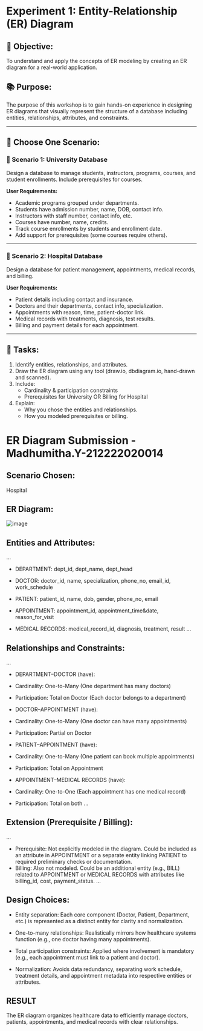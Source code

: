# Experiment 1: Entity-Relationship (ER) Diagram

## 🎯 Objective:
To understand and apply the concepts of ER modeling by creating an ER diagram for a real-world application.

## 📚 Purpose:
The purpose of this workshop is to gain hands-on experience in designing ER diagrams that visually represent the structure of a database including entities, relationships, attributes, and constraints.

---

## 🧪 Choose One Scenario:

### 🔹 Scenario 1: University Database
Design a database to manage students, instructors, programs, courses, and student enrollments. Include prerequisites for courses.

**User Requirements:**
- Academic programs grouped under departments.
- Students have admission number, name, DOB, contact info.
- Instructors with staff number, contact info, etc.
- Courses have number, name, credits.
- Track course enrollments by students and enrollment date.
- Add support for prerequisites (some courses require others).

---

### 🔹 Scenario 2: Hospital Database
Design a database for patient management, appointments, medical records, and billing.

**User Requirements:**
- Patient details including contact and insurance.
- Doctors and their departments, contact info, specialization.
- Appointments with reason, time, patient-doctor link.
- Medical records with treatments, diagnosis, test results.
- Billing and payment details for each appointment.

---

## 📝 Tasks:
1. Identify entities, relationships, and attributes.
2. Draw the ER diagram using any tool (draw.io, dbdiagram.io, hand-drawn and scanned).
3. Include:
   - Cardinality & participation constraints
   - Prerequisites for University OR Billing for Hospital
4. Explain:
   - Why you chose the entities and relationships.
   - How you modeled prerequisites or billing.

# ER Diagram Submission - Madhumitha.Y-212222020014

## Scenario Chosen:
 Hospital 

## ER Diagram:
![image](https://github.com/user-attachments/assets/d9dffd63-c38a-4af5-aa1c-c76d650ac6a6)


## Entities and Attributes:
...
- DEPARTMENT: dept_id, dept_name, dept_head

- DOCTOR: doctor_id, name, specialization, phone_no, email_id, work_schedule

- PATIENT: patient_id, name, dob, gender, phone_no, email

- APPOINTMENT: appointment_id, appointment_time&date, reason_for_visit

- MEDICAL RECORDS: medical_record_id, diagnosis, treatment, result
...

## Relationships and Constraints:
...
- DEPARTMENT–DOCTOR (have):

- Cardinality: One-to-Many (One department has many doctors)

- Participation: Total on Doctor (Each doctor belongs to a department)

- DOCTOR–APPOINTMENT (have):

- Cardinality: One-to-Many (One doctor can have many appointments)

- Participation: Partial on Doctor

- PATIENT–APPOINTMENT (have):

- Cardinality: One-to-Many (One patient can book multiple appointments)

- Participation: Total on Appointment

- APPOINTMENT–MEDICAL RECORDS (have):

- Cardinality: One-to-One (Each appointment has one medical record)

- Participation: Total on both
...

## Extension (Prerequisite / Billing):
...
- Prerequisite: Not explicitly modeled in the diagram. Could be included as an attribute in APPOINTMENT or a separate entity linking PATIENT to required preliminary checks or documentation.
- Billing: Also not modeled. Could be an additional entity (e.g., BILL) related to APPOINTMENT or MEDICAL RECORDS with attributes like billing_id, cost, payment_status.
...

## Design Choices:
- Entity separation: Each core component (Doctor, Patient, Department, etc.) is represented as a distinct entity for clarity and normalization.

- One-to-many relationships: Realistically mirrors how healthcare systems function (e.g., one doctor having many appointments).

- Total participation constraints: Applied where involvement is mandatory (e.g., each appointment must link to a patient and doctor).

- Normalization: Avoids data redundancy, separating work schedule, treatment details, and appointment metadata into respective entities or attributes.

## RESULT
The ER diagram organizes healthcare data to efficiently manage doctors, patients, appointments, and medical records with clear relationships.

